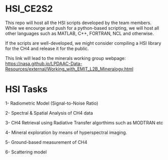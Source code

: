 # HSI_CE2S2
This repo will host all the HSI scripts developed by the team members. While we encourge and push for a python-based scripting, we will host all other languages such as MATLAB, C++, FORTRAN, NCL and otherwise. 

If the scripts are well-developed, we might consider compiling a HSI library for the CH4 and release it for the public. 

This link will lead to the minerals working group webpage: https://nasa.github.io/LPDAAC-Data-Resources/external/Working_with_EMIT_L2B_Mineralogy.html 

# HSI Tasks 
1- Radiometric Model (Signal-to-Noise Ratio)

2- Spectral & Spatial Analysis of CH4 data 

3- CH4 Retrieval using Radiative Transfer algorthims such as MODTRAN etc 

4- Mineral exploration by means of hyperspectral imaging. 

5- Ground-based measurement of CH4 

6- Scattering model


